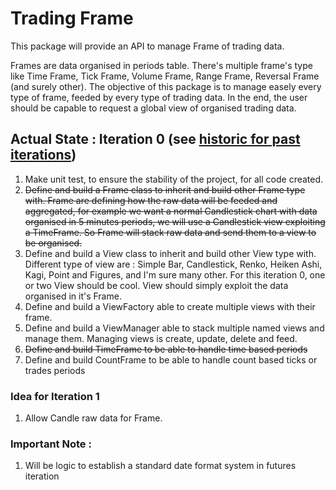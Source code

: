 # Trading Frame

This package will provide an API to manage Frame of trading data.

Frames are data organised in periods table. There's multiple frame's type like Time Frame, Tick Frame, Volume Frame, Range Frame, Reversal Frame (and surely other).
The objective of this package is to manage easely every type of frame, feeded by every type of trading data. In the end, the user should be capable to request a global view of organised trading data.

## Actual State : Iteration 0 (see [historic for past iterations](https://github.com/Morgiver/trading-frame/blob/main/iterations.md))

1. Make unit test, to ensure the stability of the project, for all code created.
2. ~~Define and build a Frame class to inherit and build other Frame type with. Frame are defining how the raw data will be feeded and aggregated, for example we want a normal Candlestick chart with data organised in 5 minutes periods, we will use a Candlestick view exploiting a TimeFrame. So Frame will stack raw data and send them to a view to be organised.~~
3. Define and build a View class to inherit and build other View type with. Different type of view are : Simple Bar, Candlestick, Renko, Heiken Ashi, Kagi, Point and Figures, and I'm sure many other. For this iteration 0, one or two View should be cool. View should simply exploit the data organised in it's Frame.
4. Define and build a ViewFactory able to create multiple views with their frame.
5. Define and build a ViewManager able to stack multiple named views and manage them. Managing views is create, update, delete and feed.
6. ~~Define and build TimeFrame to be able to handle time based periods~~
7. Define and build CountFrame to be able to handle count based ticks or trades periods

### Idea for Iteration 1
1. Allow Candle raw data for Frame.

### Important Note :
1. Will be logic to establish a standard date format system in futures iteration
